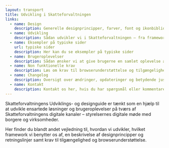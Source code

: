 ```yaml
---
layout: transport
title: Udvikling i Skatteforvaltningen
links:
  - name: Design
    description: Generelle designprincipper, farver, font og ikonbibliotek
  - name: Udvikling
    description: Sådan udvikler vi i Skatteforvaltningen – fra framework til beskrivelse af elementer
  - name: Eksempler på typiske sider
    url: typiske sider
    description: Her kan du se eksempler på typiske sider
  - name: Brugeroplevelser
    description: Sådan ønsker vi at give brugerne en samlet oplevelse af Skatteforvaltningens digitale kanaler
  - name: Non funktionelle krav
    description: Læs om krav til browserunderstøttelse og tilgængelighed samt om beskrivelse af fejltekster
  - name: Changelog
    description: Oversigt over ændringer, opdateringer og betydende justeringer
  - name: Kontakt
    description: Kontakt os her, hvis du har spørgsmål eller kommentarer til guiden
---
```


Skatteforvaltningens Udviklings- og designguide er tænkt som en hjælp til at udvikle ensartede løsninger
og brugeroplevelser på tværs af Skatteforvaltningens digitale kanaler – styrelsernes digitale møde
med borgere og virksomheder.

Her finder du blandt andet vejledning til, hvordan vi udvikler, hvilket framework vi benytter os af,
en beskrivelse af designprincipper og retningslinjer samt krav til tilgængelighed og browserunderstøttelse.
